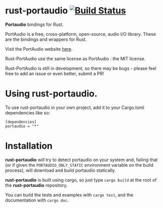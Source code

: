 rust-portaudio [![Build Status](https://travis-ci.org/jeremyletang/rust-portaudio.png?branch=master)](https://travis-ci.org/jeremyletang/rust-portaudio)
==============

__Portaudio__ bindings for Rust.

PortAudio is a free, cross-platform, open-source, audio I/O library. These are the bindings and wrappers for Rust.

Visit the PortAudio website [here](http://www.portaudio.com/).

Rust-PortAudio use the same license as PortAudio : the MIT license.

Rust-PortAudio is still in development, so there may be bugs - please feel free to add an issue or even better, submit a PR!


# Using rust-portaudio.

To use rust-portaudio in your own project, add it to your Cargo.toml dependencies like so:

```
[dependencies]
portaudio = "*"
```


# Installation

__rust-portaudio__ will try to detect portaudio on your system and, failing that (or if given the `PORTAUDIO_ONLY_STATIC` environment variable on the build process), will download and build portaudio statically.

__rust-portaudio__ is built using cargo, so just type `cargo build` at the root of the __rust-portaudio__ repository.

You can build the tests and examples with `cargo test`, and the documentation with `cargo doc`.

